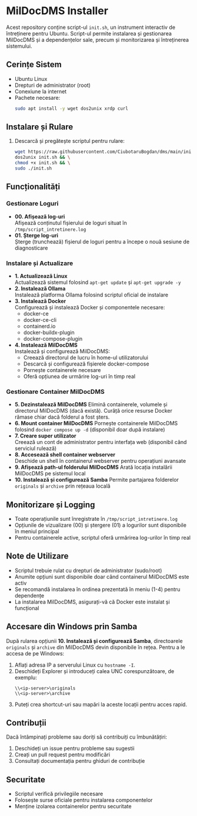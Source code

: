# MilDocDMS Installer

Acest repository conține script-ul `init.sh`, un instrument interactiv de întreținere pentru Ubuntu. Script-ul permite instalarea și gestionarea MilDocDMS și a dependențelor sale, precum și monitorizarea și întreținerea sistemului.

## Cerințe Sistem
- Ubuntu Linux
- Drepturi de administrator (root)
- Conexiune la internet
- Pachete necesare:
  ```bash
  sudo apt install -y wget dos2unix xrdp curl
  ```

## Instalare și Rulare

1. Descarcă și pregătește scriptul pentru rulare:
   ```bash
   wget https://raw.githubusercontent.com/CiubotaruBogdan/dms/main/init.sh && \
   dos2unix init.sh && \
   chmod +x init.sh && \
   sudo ./init.sh
   ```

## Funcționalități

### Gestionare Loguri
- **00. Afișează log-uri**  
  Afișează conținutul fișierului de loguri situat în `/tmp/script_intretinere.log`
- **01. Șterge log-uri**  
  Șterge (trunchează) fișierul de loguri pentru a începe o nouă sesiune de diagnosticare

### Instalare și Actualizare
- **1. Actualizează Linux**  
  Actualizează sistemul folosind `apt-get update` și `apt-get upgrade -y`
- **2. Instalează Ollama**  
  Instalează platforma Ollama folosind scriptul oficial de instalare
- **3. Instalează Docker**  
  Configurează și instalează Docker și componentele necesare:
  - docker-ce
  - docker-ce-cli
  - containerd.io
  - docker-buildx-plugin
  - docker-compose-plugin
- **4. Instalează MilDocDMS**  
  Instalează și configurează MilDocDMS:
  - Creează directorul de lucru în home-ul utilizatorului
  - Descarcă și configurează fișierele docker-compose
  - Pornește containerele necesare
  - Oferă opțiunea de urmărire log-uri în timp real

### Gestionare Container MilDocDMS
- **5. Dezinstalează MilDocDMS**
  Elimină containerele, volumele și directorul MilDocDMS (dacă există).
  Curăță orice resurse Docker rămase chiar dacă folderul a fost șters.
- **6. Mount container MilDocDMS**
  Pornește containerele MilDocDMS folosind `docker compose up -d` (disponibil doar după instalare)
- **7. Creare super utilizator**  
  Creează un cont de administrator pentru interfața web (disponibil când serviciul rulează)
- **8. Accesează shell container webserver**  
  Deschide un shell în containerul webserver pentru operațiuni avansate
- **9. Afișează path-ul folderului MilDocDMS**
  Arată locația instalării MilDocDMS pe sistemul local
- **10. Instalează și configurează Samba**
  Permite partajarea folderelor `originals` și `archive` prin rețeaua locală

## Monitorizare și Logging

- Toate operațiunile sunt înregistrate în `/tmp/script_intretinere.log`
- Opțiunile de vizualizare (00) și ștergere (01) a logurilor sunt disponibile în meniul principal
- Pentru containerele active, scriptul oferă urmărirea log-urilor în timp real

## Note de Utilizare

- Scriptul trebuie rulat cu drepturi de administrator (sudo/root)
- Anumite opțiuni sunt disponibile doar când containerul MilDocDMS este activ
- Se recomandă instalarea în ordinea prezentată în meniu (1-4) pentru dependențe
- La instalarea MilDocDMS, asigurați-vă că Docker este instalat și funcțional

## Accesare din Windows prin Samba

După rularea opțiunii **10. Instalează și configurează Samba**, directoarele
`originals` și `archive` din MilDocDMS devin disponibile în rețea. Pentru a le
accesa de pe Windows:

1. Aflați adresa IP a serverului Linux cu `hostname -I`.
2. Deschideți Explorer și introduceți calea UNC corespunzătoare, de exemplu:
   ```
   \\<ip-server>\originals
   \\<ip-server>\archive
   ```
3. Puteți crea shortcut-uri sau mapări la aceste locații pentru acces rapid.

## Contribuții

Dacă întâmpinați probleme sau doriți să contribuiți cu îmbunătățiri:
1. Deschideți un issue pentru probleme sau sugestii
2. Creați un pull request pentru modificări
3. Consultați documentația pentru ghiduri de contribuție

## Securitate

- Scriptul verifică privilegiile necesare
- Folosește surse oficiale pentru instalarea componentelor
- Menține izolarea containerelor pentru securitate
